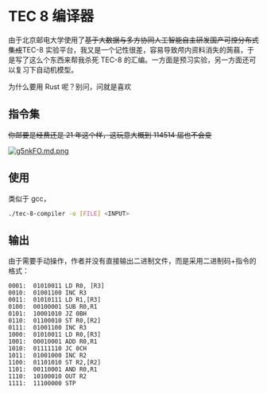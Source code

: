 # TEC 8 编译器

由于北京邮电大学使用了<del>基于大数据与多方协同人工智能自主研发国产可控分布式集成</del>TEC-8 实验平台，我又是一个记性很差，容易导致颅内资料消失的蒟蒻，于是写了这么个东西来帮我杀死 TEC-8 的汇编。一方面是预习实验，另一方面还可以复习下自动机模型。

为什么要用 Rust 呢？别问，问就是喜欢

## 指令集

<del>你邮要是经费还是 21 年这个样，这玩意大概到 114514 届也不会变</del>

[![g5nkFO.md.png](https://z3.ax1x.com/2021/05/19/g5nkFO.md.png)](https://imgtu.com/i/g5nkFO)

## 使用

类似于 gcc，

```bash
./tec-8-compiler -o [FILE] <INPUT>
```

## 输出

由于需要手动操作，作者并没有直接输出二进制文件，而是采用二进制码+指令的格式：

```x86asm
0001:  01010011 LD R0, [R3]
0010:  01001100 INC R3
0011:  01010111 LD R1,[R3]
0100:  00100001 SUB R0,R1
0101:  10001010 JZ 0BH
0110:  01100010 ST R0,[R2]
0111:  01001100 INC R3
1000:  01010011 LD R0,[R3]
1001:  00010001 ADD R0,R1
1010:  01111110 JC 0CH
1011:  01001000 INC R2
1100:  01101010 ST R2,[R2]
1101:  00110001 AND R0,R1
1110:  10100010 OUT R2
1111:  11100000 STP
```
